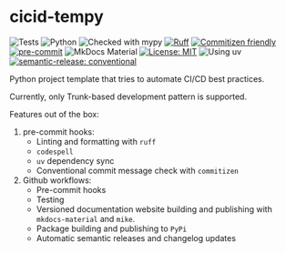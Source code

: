 # cicid-tempy

![Tests](https://github.com/MhdMartini/pytemplate/actions/workflows/ci.yml/badge.svg)
![Python](https://img.shields.io/badge/Python-3.10%20%7C%203.11-blue?logo=python&logoColor=white)
![Checked with mypy](https://img.shields.io/badge/mypy-checked-blue)
[![Ruff](https://img.shields.io/endpoint?url=https://raw.githubusercontent.com/astral-sh/ruff/main/assets/badge/v2.json)](https://github.com/astral-sh/ruff)
[![Commitizen friendly](https://img.shields.io/badge/commitizen-friendly-brightgreen.svg)](http://commitizen.github.io/cz-cli/)
[![pre-commit](https://img.shields.io/badge/pre--commit-enabled-brightgreen?logo=pre-commit)](https://github.com/MhdMartini/pytemplate/blob/main/.pre-commit-config.yaml)
![MkDocs Material](https://img.shields.io/badge/MkDocs-Material-lightgrey?logo=materialdesign)
[![License: MIT](https://img.shields.io/badge/License-MIT-yellow.svg)](https://opensource.org/licenses/MIT)
![Using uv](https://img.shields.io/badge/using-uv-blue?logo=python)
[![semantic-release: conventional](https://img.shields.io/badge/semantic--release-conventional-e10079?logo=semantic-release)](https://github.com/semantic-release/semantic-release)


Python project template that tries to automate CI/CD best practices.

Currently, only Trunk-based development pattern is supported.

Features out of the box:
1. pre-commit hooks:
    - Linting and formatting with `ruff`
    - `codespell`
    - `uv` dependency sync
    - Conventional commit message check with `commitizen`
2. Github workflows:
    - Pre-commit hooks
    - Testing
    - Versioned documentation website building and publishing with `mkdocs-material` and `mike`.
    - Package building and publishing to `PyPi`
    - Automatic semantic releases and changelog updates

